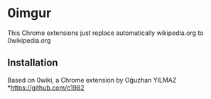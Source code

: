 # 0imgur
This Chrome extensions just replace automatically wikipedia.org to 0wikipedia.org 

## Installation
 
Based on 0wiki, a Chrome extension by Oğuzhan YILMAZ
*https://github.com/c1982